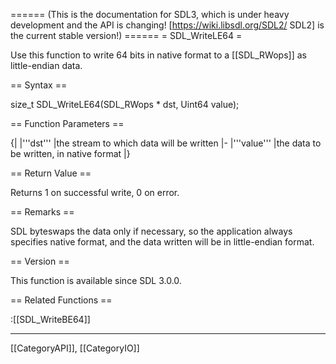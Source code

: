 ====== (This is the documentation for SDL3, which is under heavy development and the API is changing! [https://wiki.libsdl.org/SDL2/ SDL2] is the current stable version!) ======
= SDL_WriteLE64 =

Use this function to write 64 bits in native format to a [[SDL_RWops]] as little-endian data.

== Syntax ==

<syntaxhighlight lang='c'>
size_t SDL_WriteLE64(SDL_RWops * dst, Uint64 value);
</syntaxhighlight>

== Function Parameters ==

{|
|'''dst'''
|the stream to which data will be written
|-
|'''value'''
|the data to be written, in native format
|}

== Return Value ==

Returns 1 on successful write, 0 on error.

== Remarks ==

SDL byteswaps the data only if necessary, so the application always
specifies native format, and the data written will be in little-endian
format.

== Version ==

This function is available since SDL 3.0.0.

== Related Functions ==

:[[SDL_WriteBE64]]

----
[[CategoryAPI]], [[CategoryIO]]


